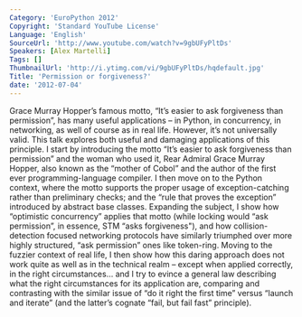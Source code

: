 ```yaml
---
Category: 'EuroPython 2012'
Copyright: 'Standard YouTube License'
Language: 'English'
SourceUrl: 'http://www.youtube.com/watch?v=9gbUFyPltDs'
Speakers: [Alex Martelli]
Tags: []
ThumbnailUrl: 'http://i.ytimg.com/vi/9gbUFyPltDs/hqdefault.jpg'
Title: 'Permission or forgiveness?'
date: '2012-07-04'
---
```

Grace Murray Hopper’s famous motto, “It’s easier to ask forgiveness than
permission”, has many useful applications – in Python, in concurrency, in
networking, as well of course as in real life. However, it’s not universally
valid. This talk explores both useful and damaging applications of this
principle. I start by introducing the motto “It’s easier to ask forgiveness
than permission” and the woman who used it, Rear Admiral Grace Murray Hopper,
also known as the “mother of Cobol” and the author of the first ever
programming-language compiler. I then move on to the Python context, where the
motto supports the proper usage of exception-catching rather than preliminary
checks; and the “rule that proves the exception” introduced by abstract base
classes. Expanding the subject, I show how “optimistic concurrency” applies
that motto (while locking would “ask permission”, in essence, STM “asks
forgiveness"), and how collision-detection focused networking protocols have
similarly triumphed over more highly structured, “ask permission” ones like
token-ring. Moving to the fuzzier context of real life, I then show how this
daring approach does not work quite as well as in the technical realm – except
when applied correctly, in the right circumstances… and I try to evince a
general law describing what the right circumstances for its application are,
comparing and contrasting with the similar issue of “do it right the first
time” versus “launch and iterate” (and the latter’s cognate “fail, but fail
fast” principle).
